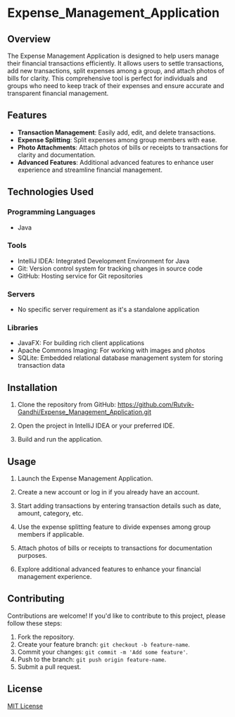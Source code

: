 # Expense_Management_Application

## Overview

The Expense Management Application is designed to help users manage their financial transactions efficiently. It allows users to settle transactions, add new transactions, split expenses among a group, and attach photos of bills for clarity. This comprehensive tool is perfect for individuals and groups who need to keep track of their expenses and ensure accurate and transparent financial management.

## Features

- **Transaction Management**: Easily add, edit, and delete transactions.
- **Expense Splitting**: Split expenses among group members with ease.
- **Photo Attachments**: Attach photos of bills or receipts to transactions for clarity and documentation.
- **Advanced Features**: Additional advanced features to enhance user experience and streamline financial management.

## Technologies Used

### Programming Languages
- Java

### Tools
- IntelliJ IDEA: Integrated Development Environment for Java
- Git: Version control system for tracking changes in source code
- GitHub: Hosting service for Git repositories

### Servers
- No specific server requirement as it's a standalone application

### Libraries
- JavaFX: For building rich client applications
- Apache Commons Imaging: For working with images and photos
- SQLite: Embedded relational database management system for storing transaction data

## Installation

1. Clone the repository from GitHub: https://github.com/Rutvik-Gandhi/Expense_Management_Application.git

2. Open the project in IntelliJ IDEA or your preferred IDE.

3. Build and run the application.

## Usage

1. Launch the Expense Management Application.

2. Create a new account or log in if you already have an account.

3. Start adding transactions by entering transaction details such as date, amount, category, etc.

4. Use the expense splitting feature to divide expenses among group members if applicable.

5. Attach photos of bills or receipts to transactions for documentation purposes.

6. Explore additional advanced features to enhance your financial management experience.

## Contributing

Contributions are welcome! If you'd like to contribute to this project, please follow these steps:

1. Fork the repository.
2. Create your feature branch: `git checkout -b feature-name`.
3. Commit your changes: `git commit -m 'Add some feature'`.
4. Push to the branch: `git push origin feature-name`.
5. Submit a pull request.

## License

[MIT License](LICENSE)


